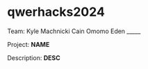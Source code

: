 # qwerhacks2024

Team:
Kyle Machnicki
Cain Omomo
Eden _____

Project:
__NAME__

Description:
__DESC__

